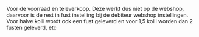 Voor de voorraad en televerkoop. Deze werkt dus niet op de webshop, daarvoor is de rest in fust instelling bij de debiteur webshop instellingen. Voor halve kolli wordt ook een fust geleverd en voor 1,5 kolli worden dan 2 fusten geleverd, etc